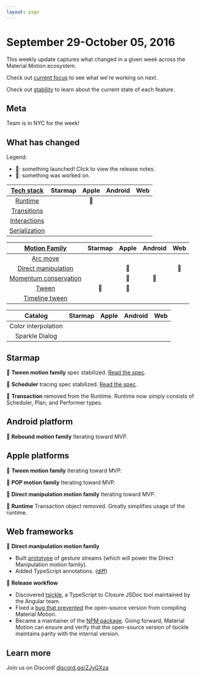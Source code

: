 ```yaml
---
layout: page
---
```


# September 29-October 05, 2016

This weekly update captures what changed in a given week across the Material Motion ecosystem.

Check out [current focus](current_focus) to see what we're working on next.

Check out [stability](stability) to learn about the current state of each feature.

## Meta

Team is in NYC for the week!

## What has changed

Legend:

- 🎉: something launched! Click to view the release notes.
- 📝: something was worked on.

| [Tech stack](https://material-motion.gitbooks.io/material-motion-starmap/content/specifications/#tech-stack)    | Starmap | Apple | Android | Web |
|:-------------:|:-------:|:-----:|:-------:|:---:|
| [Runtime](https://material-motion.gitbooks.io/material-motion-starmap/content/specifications/runtime/)       | &nbsp; | 📝 | &nbsp; | &nbsp; |
| [Transitions](https://material-motion.gitbooks.io/material-motion-starmap/content/specifications/transitions.html)   | &nbsp; | &nbsp; | &nbsp; | &nbsp; |
| [Interactions](https://material-motion.gitbooks.io/material-motion-starmap/content/specifications/interactions.html)  | &nbsp; | &nbsp; | &nbsp; | &nbsp; |
| [Serialization](https://material-motion.gitbooks.io/material-motion-starmap/content/specifications/serialization.html) | &nbsp; | &nbsp; | &nbsp; | &nbsp; |

| [Motion Family](https://material-motion.gitbooks.io/material-motion-starmap/content/specifications/motion-family.html)       | Starmap | Apple | Android | Web |
|:-------------------:|:-------:|:-----:|:-------:|:---:|
| [Arc move](https://material-motion.gitbooks.io/material-motion-starmap/content/specifications/motion_family/arc_move.html)            | &nbsp; | &nbsp; | &nbsp; | &nbsp; |
| [Direct manipulation](https://material-motion.gitbooks.io/material-motion-starmap/content/specifications/motion_family/direct_manipulation.html) | &nbsp; | 📝 | &nbsp; | 📝 |
| [Momentum conservation](https://material-motion.gitbooks.io/material-motion-starmap/content/specifications/motion_family/momentum_conservation.html) | &nbsp; | 📝 | 📝 | &nbsp; |
| [Tween](https://material-motion.gitbooks.io/material-motion-starmap/content/specifications/motion_family/tween.html)               | 🎉 | 📝 |  &nbsp; | &nbsp; |
| [Timeline tween](https://material-motion.gitbooks.io/material-motion-starmap/content/specifications/motion_family/timeline_tween.html)      | &nbsp; | &nbsp; | &nbsp; | &nbsp; |

| Catalog | Starmap | Apple  | Android | Web    |
|:-------:|:------:|:------:|:-------:|:------:|
|  Color interpolation | &nbsp; | &nbsp; |  &nbsp; | &nbsp; |
|  Sparkle Dialog | &nbsp; | &nbsp; |  &nbsp; | &nbsp; |

## Starmap

🎉 **Tween motion family** spec stabilized. [Read the spec](https://material-motion.gitbooks.io/material-motion-starmap/content/specifications/motion_family/tween.html).

🎉 **Scheduler** tracing spec stabilized. [Read the spec](https://material-motion.gitbooks.io/material-motion-starmap/content/specifications/runtime/scheduler_tracing.html).

🎉 **Transaction** removed from the Runtime. Runtime now simply consists of Scheduler, Plan, and Performer types.

## Android platform

📝 **Rebound motion family** Iterating toward MVP.

## Apple platforms

📝 **Tween motion family** Iterating toward MVP.

📝 **POP motion family** Iterating toward MVP.

📝 **Direct manipulation motion family** Iterating toward MVP.

🎉 **Runtime** Transaction object removed. Greatly simplifies usage of the runtime.

## Web frameworks

📝 **Direct manipulation motion family** 

- Built [prototype](codepen.io/appsforartists/full/PGjGEr) of gesture streams (which will power the Direct Manipulation motion family).
- Added TypeScript annotations.  ([diff](http://codereview.cc/D1692))

📝 **Release workflow** 

- Discovered [tsickle](https://github.com/angular/tsickle), a TypeScript to Closure JSDoc tool maintained by the Angular team.
- Fixed a [bug that prevented](https://github.com/angular/tsickle/pull/238) the open-source version from compiling Material Motion.
- Became a maintainer of the [NPM package](https://www.npmjs.com/package/tsickle).  Going forward, Material Motion can ensure and verify that the open-source version of tsickle maintains parity with the internal version.

## Learn more

Join us on Discord! [discord.gg/ZJyGXza](https://discord.gg/ZJyGXza)

